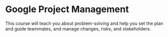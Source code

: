 # Google Project Management
This course will teach you about problem-solving and help you set the plan and guide teammates, and manage changes, risks, and stakeholders.
